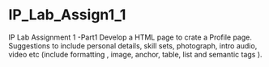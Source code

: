 # IP_Lab_Assign1_1
IP Lab Assignment 1 -Part1 Develop a HTML page to crate a Profile page. Suggestions to include personal details, skill sets, photograph, intro audio, video etc (include formatting , image, anchor, table, list  and semantic tags ).
